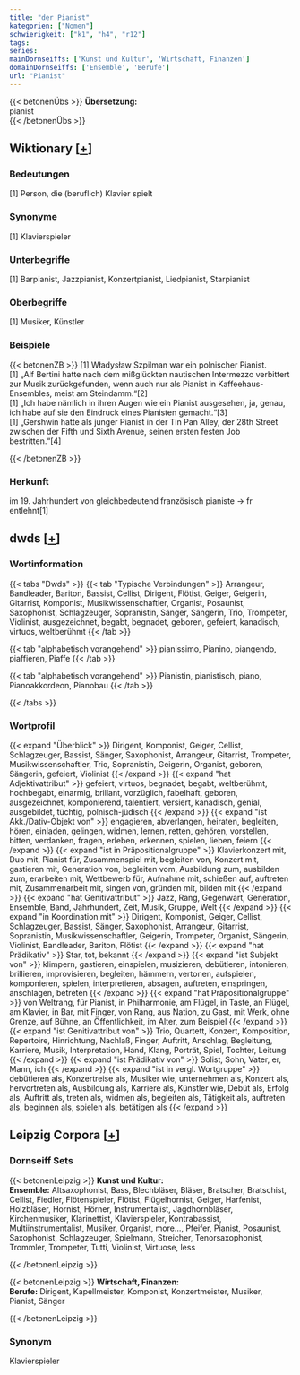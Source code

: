 ```yaml
---
title: "der Pianist"
kategorien: ["Nomen"]
schwierigkeit: ["k1", "h4", "r12"]
tags:
series:
mainDornseiffs: ['Kunst und Kultur', 'Wirtschaft, Finanzen']
domainDornseiffs: ['Ensemble', 'Berufe']
url: "Pianist"
---
```


{{< betonenÜbs >}}
**Übersetzung:**  
pianist  
{{< /betonenÜbs >}}

## Wiktionary [[+](https://de.wiktionary.org/wiki/Pianist)]

### Bedeutungen
[1] Person, die (beruflich) Klavier spielt  

### Synonyme
[1] Klavierspieler  

### Unterbegriffe
[1] Barpianist, Jazzpianist, Konzertpianist, Liedpianist, Starpianist  

### Oberbegriffe
[1] Musiker, Künstler  

### Beispiele
{{< betonenZB >}}
[1] Władysław Szpilman war ein polnischer Pianist.  
[1] „Alf Bertini hatte nach dem mißglückten nautischen Intermezzo verbittert zur Musik zurückgefunden, wenn auch nur als Pianist in Kaffeehaus-Ensembles, meist am Steindamm.“[2]  
[1] „Ich habe nämlich in ihren Augen wie ein Pianist ausgesehen, ja, genau, ich habe auf sie den Eindruck eines Pianisten gemacht.“[3]  
[1] „Gershwin hatte als junger Pianist in der Tin Pan Alley, der 28th Street zwischen der Fifth und Sixth Avenue, seinen ersten festen Job bestritten.“[4]  

{{< /betonenZB >}}
### Herkunft
im 19. Jahrhundert von gleichbedeutend französisch pianiste → fr entlehnt[1]  



## dwds [[+](https://www.dwds.de/wb/Pianist)]

### Wortinformation
{{< tabs "Dwds" >}}
{{< tab "Typische Verbindungen" >}}
Arrangeur, Bandleader, Bariton, Bassist, Cellist, Dirigent, Flötist, Geiger, Geigerin, Gitarrist, Komponist, Musikwissenschaftler, Organist, Posaunist, Saxophonist, Schlagzeuger, Sopranistin, Sänger, Sängerin, Trio, Trompeter, Violinist, ausgezeichnet, begabt, begnadet, geboren, gefeiert, kanadisch, virtuos, weltberühmt
{{< /tab >}}

{{< tab "alphabetisch vorangehend" >}}
pianissimo, Pianino, piangendo, piaffieren, Piaffe
{{< /tab >}}

{{< tab "alphabetisch vorangehend" >}}
Pianistin, pianistisch, piano, Pianoakkordeon, Pianobau
{{< /tab >}}

{{< /tabs >}}

### Wortprofil
{{< expand "Überblick" >}} Dirigent, Komponist, Geiger, Cellist, Schlagzeuger, Bassist, Sänger, Saxophonist, Arrangeur, Gitarrist, Trompeter, Musikwissenschaftler, Trio, Sopranistin, Geigerin, Organist, geboren, Sängerin, gefeiert, Violinist {{< /expand >}}
{{< expand "hat Adjektivattribut" >}} gefeiert, virtuos, begnadet, begabt, weltberühmt, hochbegabt, einarmig, brillant, vorzüglich, fabelhaft, geboren, ausgezeichnet, komponierend, talentiert, versiert, kanadisch, genial, ausgebildet, tüchtig, polnisch-jüdisch {{< /expand >}}
{{< expand "ist Akk./Dativ-Objekt von" >}} engagieren, abverlangen, heiraten, begleiten, hören, einladen, gelingen, widmen, lernen, retten, gehören, vorstellen, bitten, verdanken, fragen, erleben, erkennen, spielen, lieben, feiern {{< /expand >}}
{{< expand "ist in Präpositionalgruppe" >}} Klavierkonzert mit, Duo mit, Pianist für, Zusammenspiel mit, begleiten von, Konzert mit, gastieren mit, Generation von, begleiten vom, Ausbildung zum, ausbilden zum, erarbeiten mit, Wettbewerb für, Aufnahme mit, schießen auf, auftreten mit, Zusammenarbeit mit, singen von, gründen mit, bilden mit {{< /expand >}}
{{< expand "hat Genitivattribut" >}} Jazz, Rang, Gegenwart, Generation, Ensemble, Band, Jahrhundert, Zeit, Musik, Gruppe, Welt {{< /expand >}}
{{< expand "in Koordination mit" >}} Dirigent, Komponist, Geiger, Cellist, Schlagzeuger, Bassist, Sänger, Saxophonist, Arrangeur, Gitarrist, Sopranistin, Musikwissenschaftler, Geigerin, Trompeter, Organist, Sängerin, Violinist, Bandleader, Bariton, Flötist {{< /expand >}}
{{< expand "hat Prädikativ" >}} Star, tot, bekannt {{< /expand >}}
{{< expand "ist Subjekt von" >}} klimpern, gastieren, einspielen, musizieren, debütieren, intonieren, brillieren, improvisieren, begleiten, hämmern, vertonen, aufspielen, komponieren, spielen, interpretieren, absagen, auftreten, einspringen, anschlagen, betreten {{< /expand >}}
{{< expand "hat Präpositionalgruppe" >}} von Weltrang, für Pianist, in Philharmonie, am Flügel, in Taste, an Flügel, am Klavier, in Bar, mit Finger, von Rang, aus Nation, zu Gast, mit Werk, ohne Grenze, auf Bühne, an Öffentlichkeit, im Alter, zum Beispiel {{< /expand >}}
{{< expand "ist Genitivattribut von" >}} Trio, Quartett, Konzert, Komposition, Repertoire, Hinrichtung, Nachlaß, Finger, Auftritt, Anschlag, Begleitung, Karriere, Musik, Interpretation, Hand, Klang, Porträt, Spiel, Tochter, Leitung {{< /expand >}}
{{< expand "ist Prädikativ von" >}} Solist, Sohn, Vater, er, Mann, ich {{< /expand >}}
{{< expand "ist in vergl. Wortgruppe" >}} debütieren als, Konzertreise als, Musiker wie, unternehmen als, Konzert als, hervortreten als, Ausbildung als, Karriere als, Künstler wie, Debüt als, Erfolg als, Auftritt als, treten als, widmen als, begleiten als, Tätigkeit als, auftreten als, beginnen als, spielen als, betätigen als {{< /expand >}}

## Leipzig Corpora [[+](https://corpora.uni-leipzig.de/en/res?word=Pianist&corpusId=deu_newscrawl-public_2018)]

### Dornseiff Sets
{{< betonenLeipzig >}}
**Kunst und Kultur:**  
**Ensemble:** Altsaxophonist, Bass, Blechbläser, Bläser, Bratscher, Bratschist, Cellist, Fiedler, Flötenspieler, Flötist, Flügelhornist, Geiger, Harfenist, Holzbläser, Hornist, Hörner, Instrumentalist, Jagdhornbläser, Kirchenmusiker, Klarinettist, Klavierspieler, Kontrabassist, Multiinstrumentalist, Musiker, Organist, more..., Pfeifer, Pianist, Posaunist, Saxophonist, Schlagzeuger, Spielmann, Streicher, Tenorsaxophonist, Trommler, Trompeter, Tutti, Violinist, Virtuose, less  

{{< /betonenLeipzig >}}


{{< betonenLeipzig >}}
**Wirtschaft, Finanzen:**  
**Berufe:** Dirigent, Kapellmeister, Komponist, Konzertmeister, Musiker, Pianist, Sänger  

{{< /betonenLeipzig >}}

### Synonym
Klavierspieler

